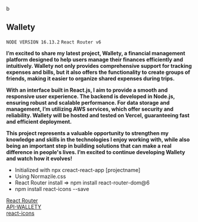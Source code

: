 b
## Wallety
`NODE VERSION 16.13.2`
`React Router v6`

**I’m excited to share my latest project, Wallety, a financial management platform designed to help users manage their finances efficiently and intuitively. Wallety not only provides comprehensive support for tracking expenses and bills, but it also offers the functionality to create groups of friends, making it easier to organize shared expenses during trips.**

**With an interface built in React.js, I aim to provide a smooth and responsive user experience. The backend is developed in Node.js, ensuring robust and scalable performance. For data storage and management, I’m utilizing AWS services, which offer security and reliability. Wallety will be hosted and tested on Vercel, guaranteeing fast and efficient deployment.**

**This project represents a valuable opportunity to strengthen my knowledge and skills in the technologies I enjoy working with, while also being an important step in building solutions that can make a real difference in people's lives. I’m excited to continue developing Wallety and watch how it evolves!**

- Initialized  with npx creact-react-app [projectname]
- Using Normazile.css
- React Router install => npm install react-router-dom@6
- npm install react-icons --save

[React Router](https://reactrouter.com/en/v6.3.0) </br>
[API-WALLETY](https://wallety-api.vercel.app)   </br>
[react-icons](https://react-icons.github.io/react-icons/)